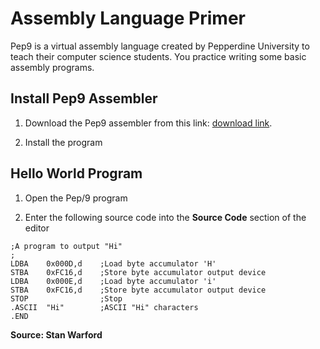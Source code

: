 # Assembly Language Primer

Pep9 is a virtual assembly language created by Pepperdine University to teach their computer science students. You practice writing some basic assembly programs.

## Install Pep9 Assembler
1. Download the Pep9 assembler from this link: [download link](https://computersystemsbook.com/5th-edition/pep9/).

1. Install the program

## Hello World Program
1. Open the Pep/9 program

1. Enter the following source code into the **Source Code** section of the editor
 
```
;A program to output "Hi"
;
LDBA    0x000D,d    ;Load byte accumulator 'H'
STBA    0xFC16,d    ;Store byte accumulator output device
LDBA    0x000E,d    ;Load byte accumulator 'i'
STBA    0xFC16,d    ;Store byte accumulator output device
STOP                ;Stop
.ASCII  "Hi"        ;ASCII "Hi" characters
.END
```
**Source: Stan Warford**
